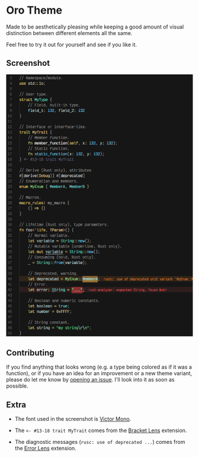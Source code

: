 # Oro Theme

Made to be aesthetically pleasing while keeping a good amount of visual
distinction between different elements all the same.

Feel free to try it out for yourself and see if you like it.

## Screenshot

![image][image]

## Contributing

If you find anything that looks wrong (e.g. a type being colored as if it was
a function), or if you have an idea for an improvement or a new theme variant,
please do let me know by [opening an issue][issue]. I'll look into it as soon
as possible.

## Extra

- The font used in the screenshot is [Victor Mono][victor-mono].

- The `<- #⁠13-18 trait MyTrait` comes from the [Bracket Lens][bracket-lens]
  extension.

- The diagnostic messages (`rusc: use of deprecated ...`) comes from the
  [Error Lens][error-lens] extension.

[image]: https://raw.githubusercontent.com/deimonn/oro-theme/master/screenshot.png
[issue]: https://github.com/deimonn/oro-theme/issues
[victor-mono]: https://rubjo.github.io/victor-mono/
[bracket-lens]: https://marketplace.visualstudio.com/items?itemName=wraith13.bracket-lens
[error-lens]: https://marketplace.visualstudio.com/items?itemName=usernamehw.errorlens